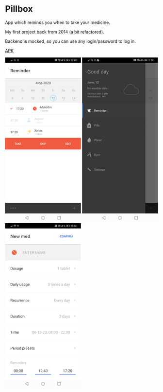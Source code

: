 # Pillbox
App which reminds you when to take your medicine.

My first project back from 2014 (a bit refactored).

Backend is mocked, so you can use any login/password to log in.

[APK](meta/pillbox.apk)

<img src="meta/screen1.jpg" width="250"/>

<img src="meta/screen2.jpg" width="250"/>

<img src="meta/screen3.jpg" width="250"/>
